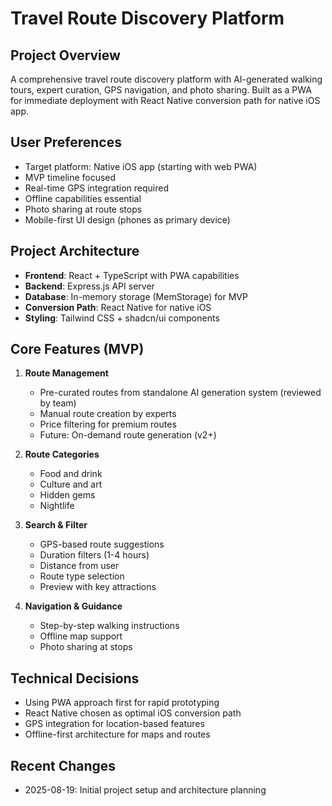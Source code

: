 # Travel Route Discovery Platform

## Project Overview
A comprehensive travel route discovery platform with AI-generated walking tours, expert curation, GPS navigation, and photo sharing. Built as a PWA for immediate deployment with React Native conversion path for native iOS app.

## User Preferences
- Target platform: Native iOS app (starting with web PWA)
- MVP timeline focused
- Real-time GPS integration required
- Offline capabilities essential
- Photo sharing at route stops
- Mobile-first UI design (phones as primary device)

## Project Architecture
- **Frontend**: React + TypeScript with PWA capabilities
- **Backend**: Express.js API server
- **Database**: In-memory storage (MemStorage) for MVP
- **Conversion Path**: React Native for native iOS
- **Styling**: Tailwind CSS + shadcn/ui components

## Core Features (MVP)
1. **Route Management**
   - Pre-curated routes from standalone AI generation system (reviewed by team)
   - Manual route creation by experts
   - Price filtering for premium routes
   - Future: On-demand route generation (v2+)

2. **Route Categories**
   - Food and drink
   - Culture and art
   - Hidden gems
   - Nightlife

3. **Search & Filter**
   - GPS-based route suggestions
   - Duration filters (1-4 hours)
   - Distance from user
   - Route type selection
   - Preview with key attractions

4. **Navigation & Guidance**
   - Step-by-step walking instructions
   - Offline map support
   - Photo sharing at stops

## Technical Decisions
- Using PWA approach first for rapid prototyping
- React Native chosen as optimal iOS conversion path
- GPS integration for location-based features
- Offline-first architecture for maps and routes

## Recent Changes
- 2025-08-19: Initial project setup and architecture planning